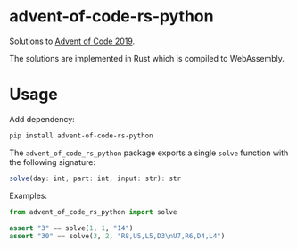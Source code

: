 # advent-of-code-rs-python
Solutions to [Advent of Code 2019](https://adventofcode.com/2019).

The solutions are implemented in Rust which is compiled to WebAssembly.

# Usage
Add dependency:

```sh
pip install advent-of-code-rs-python
```

The `advent_of_code_rs_python` package exports a single `solve` function with the following signature:

```js
solve(day: int, part: int, input: str): str
```

Examples:

```python
from advent_of_code_rs_python import solve

assert "3" == solve(1, 1, "14")
assert "30" == solve(3, 2, "R8,U5,L5,D3\nU7,R6,D4,L4")
```
